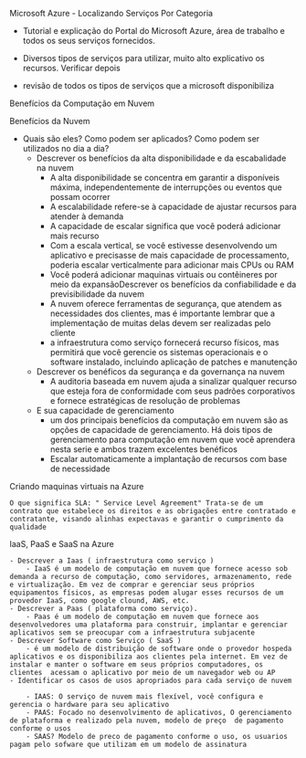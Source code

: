 Microsoft Azure - Localizando Serviços Por Categoria


- Tutorial e explicação do Portal do Microsoft Azure, área de trabalho e todos os seus serviços fornecidos.
	
- Diversos tipos de serviços para utilizar, muito alto explicativo os recursos. Verificar depois
	
- revisão de todos os tipos de serviços que a microsoft disponibiliza
	

Benefícios da Computação em Nuvem

Benefícios da Nuvem

- Quais são eles? Como podem ser aplicados? Como podem ser utilizados no dia a dia?
	- Descrever os benefícios da alta disponibilidade e da escabalidade na nuvem
		- A alta disponibilidade se concentra em garantir a disponíveis máxima, independentemente de interrupções ou eventos que possam ocorrer
		- A escalabilidade refere-se à capacidade de ajustar recursos para atender à demanda
		- A capacidade de escalar significa que você poderá adicionar mais recurso
		- Com a escala vertical, se você estivesse desenvolvendo um aplicativo e precisasse de mais capacidade de processamento, poderia escalar verticalmente para adicionar mais CPUs ou RAM
		- Você poderá adicionar maquinas virtuais ou contêineres por meio da expansãoDescrever os benefícios da confiabilidade e da previsibilidade da nuvem
		- A nuvem oferece ferramentas de segurança, que atendem as necessidades dos clientes, mas é importante lembrar que a implementação de muitas delas devem ser realizadas pelo cliente 
		- a infraestrutura como serviço fornecerá recurso físicos, mas permitirá que você gerencie os sistemas operacionais e o software instalado, incluindo aplicação de patches e manutenção 
	- Descrever os benéficos da segurança e da governança na nuvem
		- A auditoria baseada em nuvem ajuda a sinalizar qualquer recurso que esteja fora de conformidade com seus padrões corporativos e fornece estratégicas de resolução de problemas 
	- E sua capacidade de gerenciamento
		- um dos principais benefícios da computação em nuvem são as opções de capacidade de gerenciamento. Há dois tipos de gerenciamento para computação em nuvem que você aprendera nesta serie e ambos trazem excelentes benéficos 
		- Escalar automaticamente a implantação de recursos com base de necessidade 
	

Criando maquinas virtuais na Azure

	O que significa SLA: " Service Level Agreement" Trata-se de um contrato que estabelece os direitos e as obrigações entre contratado e contratante, visando alinhas expectavas e garantir o cumprimento da qualidade 

 IaaS, PaaS e SaaS na Azure

	
	- Descrever a Iaas ( infraestrutura como serviço )
		- IaaS é um modelo de computação em nuvem que fornece acesso sob demanda a recurso de computação, como servidores, armazenamento, rede e virtualização. Em vez de comprar e gerenciar seus próprios equipamentos físicos, as empresas podem alugar esses recursos de um provedor IaaS, como google clound, AWS, etc.
	- Descrever a Paas ( plataforma como serviço).
		- Paas é um modelo de computação em nuvem que fornece aos desenvolvedores uma plataforma para construir, implantar e gerenciar aplicativos sem se preocupar com a infraestrutura subjacente
	- Descrever Software como Serviço ( SaaS )
		- é um modelo de distribuição de software onde o provedor hospeda aplicativos e os disponibiliza aos clientes pela internet. Em vez de instalar e manter o software em seus próprios computadores, os clientes  acessam o aplicativo por meio de um navegador web ou AP
	- Identificar os casos de usos apropriados para cada serviço de nuvem 

		- IAAS: O serviço de nuvem mais flexível, você configura e gerencia o hardware para seu aplicativo
		- PAAS: Focado no desenvolvimento de aplicativos, O gerenciamento de plataforma e realizado pela nuvem, modelo de preço  de pagamento conforme o usos
		- SAAS? Modelo de preco de pagamento conforme o uso, os usuarios pagam pelo sofware que utilizam em um modelo de assinatura
